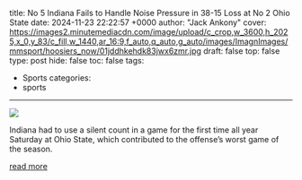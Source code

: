 title: No 5 Indiana Fails to Handle Noise Pressure in 38-15 Loss at No 2 Ohio State
date: 2024-11-23 22:22:57 +0000
author: "Jack Ankony"
cover: https://images2.minutemediacdn.com/image/upload/c_crop,w_3600,h_2025,x_0,y_83/c_fill,w_1440,ar_16:9,f_auto,q_auto,g_auto/images/ImagnImages/mmsport/hoosiers_now/01jddhkehdk83jwx6zmr.jpg
draft: false
top: false
type: post
hide: false
toc: false
tags:
  - Sports
categories:
  - sports
---

![](https://images2.minutemediacdn.com/image/upload/c_crop,w_3600,h_2025,x_0,y_83/c_fill,w_1440,ar_16:9,f_auto,q_auto,g_auto/images/ImagnImages/mmsport/hoosiers_now/01jddhkehdk83jwx6zmr.jpg)

Indiana had to use a silent count in a game for the first time all year Saturday at Ohio State, which contributed to the offense’s worst game of the season.

[read more](https://www.si.com/college/indiana/football/indiana-football-fails-to-handle-noise-pressure-in-38-15-loss-at-ohio-state-buckeyes-football-01jddhez557k)
